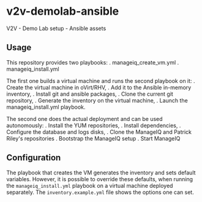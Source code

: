 # v2v-demolab-ansible
V2V - Demo Lab setup - Ansible assets

## Usage

This repository provides two playbooks:
 . manageiq_create_vm.yml
 . manageiq_install.yml

The first one builds a virtual machine and runs the second playbook on it:
 . Create the virtual machine in oVirt/RHV,
 . Add it to the Ansible in-memory inventory,
 . Install git and ansible packages,
 . Clone the current git repository,
 . Generate the inventory on the virtual machine,
 . Launch the manageiq_install.yml playbook.

The second one does the actual deployment and can be used autonomously:
 . Install the YUM repositories,
 . Install dependencies,
 . Configure the database and logs disks,
 . Clone the ManageIQ and Patrick Riley's repositories
 . Bootstrap the ManageIQ setup
 . Start ManageIQ

## Configuration

The playbook that creates the VM generates the inventory and sets default
variables. However, it is possible to override these defaults, when running
the `manageiq_install.yml` playbook on a virtual machine deployed separately.
The `inventory.example.yml` file shows the options one can set.

